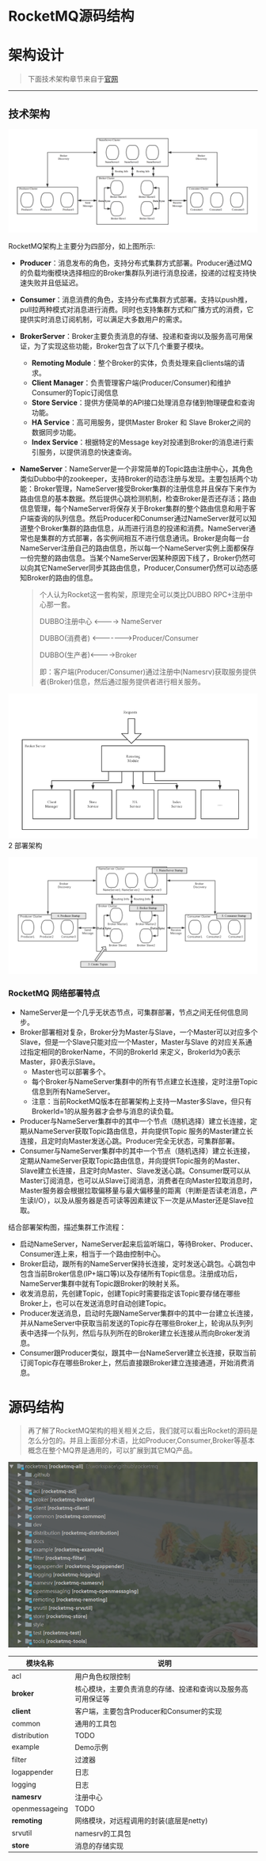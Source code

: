 # RocketMQ源码结构

# 架构设计

> 下面技术架构章节来自于[官网]( https://github.com/apache/rocketmq/blob/master/docs/cn/architecture.md )

------

## 技术架构

![1](./images/02/1.jpg)

RocketMQ架构上主要分为四部分，如上图所示:

- **Producer**：消息发布的角色，支持分布式集群方式部署。Producer通过MQ的负载均衡模块选择相应的Broker集群队列进行消息投递，投递的过程支持快速失败并且低延迟。
- **Consumer**：消息消费的角色，支持分布式集群方式部署。支持以push推，pull拉两种模式对消息进行消费。同时也支持集群方式和广播方式的消费，它提供实时消息订阅机制，可以满足大多数用户的需求。
- **BrokerServer**：Broker主要负责消息的存储、投递和查询以及服务高可用保证，为了实现这些功能，Broker包含了以下几个重要子模块。
  - **Remoting Module**：整个Broker的实体，负责处理来自clients端的请求。
  - **Client Manager**：负责管理客户端(Producer/Consumer)和维护Consumer的Topic订阅信息
  - **Store Service**：提供方便简单的API接口处理消息存储到物理硬盘和查询功能。
  - **HA Service**：高可用服务，提供Master Broker 和 Slave Broker之间的数据同步功能。
  - **Index Service**：根据特定的Message key对投递到Broker的消息进行索引服务，以提供消息的快速查询。

- **NameServer**：NameServer是一个非常简单的Topic路由注册中心，其角色类似Dubbo中的zookeeper，支持Broker的动态注册与发现。主要包括两个功能：Broker管理，NameServer接受Broker集群的注册信息并且保存下来作为路由信息的基本数据。然后提供心跳检测机制，检查Broker是否还存活；路由信息管理，每个NameServer将保存关于Broker集群的整个路由信息和用于客户端查询的队列信息。然后Producer和Conumser通过NameServer就可以知道整个Broker集群的路由信息，从而进行消息的投递和消费。NameServer通常也是集群的方式部署，各实例间相互不进行信息通讯。Broker是向每一台NameServer注册自己的路由信息，所以每一个NameServer实例上面都保存一份完整的路由信息。当某个NameServer因某种原因下线了，Broker仍然可以向其它NameServer同步其路由信息，Producer,Consumer仍然可以动态感知Broker的路由的信息。

  > 个人认为Rocket这一套构架，原理完全可以类比DUBBO RPC+注册中心那一套。
  >
  > DUBBO注册中心 <---->  NameServer
  >
  > DUBBO(消费者) <------->Producer/Consumer
  >
  > DUBBO(生产者)<---->Broker
  >
  > 即：客户端(Producer/Consumer)通过注册中(Namesrv)获取服务提供者(Broker)信息，然后通过服务提供者进行相关服务。

![2](./images/02/2.jpg)2 部署架构

![3](./images/02/3.jpg)

### RocketMQ 网络部署特点

- NameServer是一个几乎无状态节点，可集群部署，节点之间无任何信息同步。
- Broker部署相对复杂，Broker分为Master与Slave，一个Master可以对应多个Slave，但是一个Slave只能对应一个Master，Master与Slave 的对应关系通过指定相同的BrokerName，不同的BrokerId 来定义，BrokerId为0表示Master，非0表示Slave。
  - Master也可以部署多个。
  - 每个Broker与NameServer集群中的所有节点建立长连接，定时注册Topic信息到所有NameServer。
  -  注意：当前RocketMQ版本在部署架构上支持一Master多Slave，但只有BrokerId=1的从服务器才会参与消息的读负载。
- Producer与NameServer集群中的其中一个节点（随机选择）建立长连接，定期从NameServer获取Topic路由信息，并向提供Topic 服务的Master建立长连接，且定时向Master发送心跳。Producer完全无状态，可集群部署。
- Consumer与NameServer集群中的其中一个节点（随机选择）建立长连接，定期从NameServer获取Topic路由信息，并向提供Topic服务的Master、Slave建立长连接，且定时向Master、Slave发送心跳。Consumer既可以从Master订阅消息，也可以从Slave订阅消息，消费者在向Master拉取消息时，Master服务器会根据拉取偏移量与最大偏移量的距离（判断是否读老消息，产生读I/O），以及从服务器是否可读等因素建议下一次是从Master还是Slave拉取。

结合部署架构图，描述集群工作流程：

- 启动NameServer，NameServer起来后监听端口，等待Broker、Producer、Consumer连上来，相当于一个路由控制中心。
- Broker启动，跟所有的NameServer保持长连接，定时发送心跳包。心跳包中包含当前Broker信息(IP+端口等)以及存储所有Topic信息。注册成功后，NameServer集群中就有Topic跟Broker的映射关系。
- 收发消息前，先创建Topic，创建Topic时需要指定该Topic要存储在哪些Broker上，也可以在发送消息时自动创建Topic。
- Producer发送消息，启动时先跟NameServer集群中的其中一台建立长连接，并从NameServer中获取当前发送的Topic存在哪些Broker上，轮询从队列列表中选择一个队列，然后与队列所在的Broker建立长连接从而向Broker发消息。
- Consumer跟Producer类似，跟其中一台NameServer建立长连接，获取当前订阅Topic存在哪些Broker上，然后直接跟Broker建立连接通道，开始消费消息。





# 源码结构

> 再了解了RocketMQ架构的相关相关之后，我们就可以看出Rocket的源码是怎么分包的。并且上面部分术语，比如Producer,Consumer,Broker等基本概念在整个MQ界是通用的，可以扩展到其它MQ产品。

![4](./images/02/4.jpg)

| 模块名称        | 说明                                                         |
| --------------- | ------------------------------------------------------------ |
| acl             | 用户角色权限控制                                             |
| <B>broker</B>   | 核心模块，主要负责消息的存储、投递和查询以及服务高可用保证等 |
| <B>client</B>   | 客户端，主要包含Producer和Consumer的实现                     |
| common          | 通用的工具包                                                 |
| distribution    | TODO                                                         |
| example         | Demo示例                                                     |
| filter          | 过渡器                                                       |
| logappender     | 日志                                                         |
| logging         | 日志                                                         |
| <B>namesrv</B>  | 注册中心                                                     |
| openmessageing  | TODO                                                         |
| <B>remoting</B> | 网络模块，对远程调用的封装(底层是netty)                      |
| srvutil         | namesrv的工具包                                              |
| <B>store</B>    | 消息的存储实现                                               |

